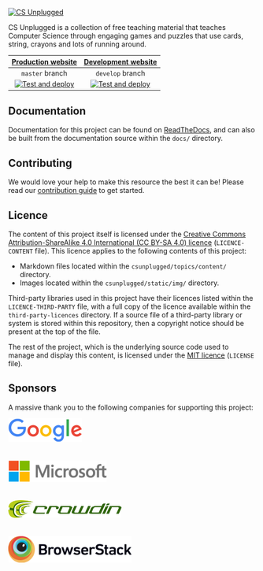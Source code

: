 <p>
  <a href="https://www.csunplugged.org/">
    <img src="https://cloud.githubusercontent.com/assets/8001048/25562071/9c90501a-2dcf-11e7-959a-bf15dfee8362.png" alt="CS Unplugged" width="342" height="96">
  </a>
</p>

CS Unplugged is a collection of free teaching material that teaches Computer Science through engaging games and puzzles that use cards, string, crayons and lots of running around.

[Production website](https://www.csunplugged.org/) | [Development website](https://cs-unplugged-dev.csse.canterbury.ac.nz)
:-: | :-:
`master` branch | `develop` branch
[![Test and deploy](https://github.com/uccser/cs-unplugged/actions/workflows/test-and-deploy.yaml/badge.svg?branch=master)](https://github.com/uccser/cs-unplugged/actions/workflows/test-and-deploy.yaml) | [![Test and deploy](https://github.com/uccser/cs-unplugged/actions/workflows/test-and-deploy.yaml/badge.svg?branch=develop)](https://github.com/uccser/cs-unplugged/actions/workflows/test-and-deploy.yaml)

## Documentation

Documentation for this project can be found on
[ReadTheDocs](https://cs-unplugged.readthedocs.io/),
and can also
be built from the documentation source within the `docs/` directory.

## Contributing

We would love your help to make this resource the best it can be!
Please read our
[contribution guide](https://cs-unplugged.readthedocs.io/getting_started/contributing_guide.html)
to get started.

## Licence

The content of this project itself is licensed under the
[Creative Commons Attribution-ShareAlike 4.0 International (CC BY-SA 4.0) licence](https://creativecommons.org/licenses/by-sa/4.0/)
(`LICENCE-CONTENT` file).
This licence applies to the following contents of this project:

- Markdown files located within the `csunplugged/topics/content/` directory.
- Images located within the `csunplugged/static/img/` directory.

Third-party libraries used in this project have their licences
listed within the `LICENCE-THIRD-PARTY` file, with a full copy of the licence
available within the `third-party-licences` directory.
If a source file of a third-party library or system is stored within this
repository, then a copyright notice should be present at the top of the file.

The rest of the project, which is the underlying source code used to manage
and display this content, is licensed under the
[MIT licence](https://opensource.org/licenses/MIT) (`LICENSE` file).

## Sponsors

A massive thank you to the following companies for supporting this project:

<p>
  <a href="https://www.google.com/">
    <img src="csunplugged/static/img/google-logo-colour.png" alt="Google" width="150">
  </a>
  <br>
  <br>
  <br>
  <a href="https://www.microsoft.com/en-us/philanthropies/">
    <img src="csunplugged/static/img/microsoft-philanthropies-logo.png" alt="Microsoft" width="200">
  </a>
  <br>
  <br>
  <br>
  <a href="https://crowdin.com/">
    <img src="csunplugged/static/img/crowdin-logo.png" alt="Crowdin" width="230">
  </a>
  <br>
  <br>
  <br>
  <a href="https://www.browserstack.com/">
    <img src="csunplugged/static/img/browserstack-logo.png" alt="Crowdin" width="250">
  </a>
</p>
